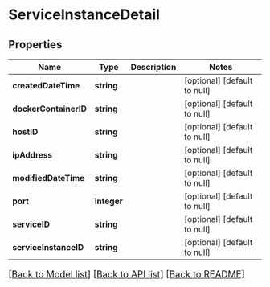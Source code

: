 # ServiceInstanceDetail

## Properties
Name | Type | Description | Notes
------------ | ------------- | ------------- | -------------
**createdDateTime** | **string** |  | [optional] [default to null]
**dockerContainerID** | **string** |  | [optional] [default to null]
**hostID** | **string** |  | [optional] [default to null]
**ipAddress** | **string** |  | [optional] [default to null]
**modifiedDateTime** | **string** |  | [optional] [default to null]
**port** | **integer** |  | [optional] [default to null]
**serviceID** | **string** |  | [optional] [default to null]
**serviceInstanceID** | **string** |  | [optional] [default to null]

[[Back to Model list]](../README.md#documentation-for-models) [[Back to API list]](../README.md#documentation-for-api-endpoints) [[Back to README]](../README.md)

<style>
     p, ul, ol, li { font-size: 18px !important;}
</style>


